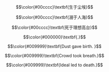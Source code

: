 <p align="center">  $$\color{#00cccc}\textbf{生于尘埃}$$ </p> 
<p align="center">  $$\color{#00cccc}\textbf{溺于人海}$$ </p> 
<p align="center">  $$\color{#00cccc}\textbf{死于理想高台}$$ </p> 
<p align="center"> $$\color{#000000}\textbf{.}$$ </p>
<p align="center">  $$\color{#009999}\textbf{Dust gave birth. }$$ </p> 
<p align="center">  $$\color{#009999}\textbf{Crowd took breath.}$$ </p> 
<p align="center">  $$\color{#009999}\textbf{Ideal led to death.}$$ </p> 
<!--
**WANGSSSSSSS/WANGSSSSSSS** is a ✨ _special_ ✨ repository because its `README.md` (this file) appears on your GitHub profile.

Here are some ideas to get you started:

- 🔭 I’m currently working on ...
- 🌱 I’m currently learning ...
- 👯 I’m looking to collaborate on ...
- 🤔 I’m looking for help with ...
- 💬 Ask me about ...
- 📫 How to reach me: ...
- 😄 Pronouns: ...
- ⚡ Fun fact: ...
-->
